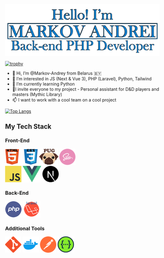<img src="https://github.com/Markov-Andrey/Markov-Andrey/blob/main/1231312.png" width="670">

[![trophy](https://github-profile-trophy.vercel.app/?username=Markov-Andrey&theme=onedark)](https://github.com/ryo-ma/github-profile-trophy)


- 👋 Hi, I’m @Markov-Andrey from Belarus 🇧🇾
- 👀 I’m interested in JS (Next & Vue 3), PHP (Laravel), Python,  Tailwind
- 🌱 I’m currently learning Python
- 💞️I invite everyone to my project - Personal assistant for D&D players and masters (Mythic Library)
- 📫 I want to work with a cool team on a cool project


[![Top Langs](https://github-readme-stats.vercel.app/api/top-langs/?username=Markov-Andrey)](https://github.com/anuraghazra/github-readme-stats)

## My Tech Stack

### Front-End
<p align="left">
  <img src="https://github.com/Markov-Andrey/Markov-Andrey/blob/main/HTMLCSS.png" height="53">
  <img src="https://github.com/Markov-Andrey/Markov-Andrey/blob/main/Pug.png" height="53">
  <img src="https://github.com/Markov-Andrey/Markov-Andrey/blob/main/SASS.png" height="53">
  <br>
  <img src="https://github.com/Markov-Andrey/Markov-Andrey/blob/main/JS.png" height="53">
  <img src="https://github.com/Markov-Andrey/Markov-Andrey/blob/main/vue-js.png" height="53">
  <img src="https://github.com/Markov-Andrey/Markov-Andrey/blob/main/next-js.svg" height="53">
</p>

### Back-End
<p align="left">
  <img src="https://github.com/Markov-Andrey/Markov-Andrey/blob/main/PHP.png" height="53">
  <img src="https://github.com/Markov-Andrey/Markov-Andrey/blob/main/Laravel.png" height="53">
</p>

### Additional Tools
<p align="left">
  <img src="https://github.com/Markov-Andrey/Markov-Andrey/blob/main/GITHUB.png" height="53">
  <img src="https://github.com/Markov-Andrey/Markov-Andrey/blob/main/docker.png" height="53">
  <img src="https://github.com/Markov-Andrey/Markov-Andrey/blob/main/postman.svg" height="53">
  <img src="https://github.com/Markov-Andrey/Markov-Andrey/blob/main/swagger.png" height="53">
</p>
